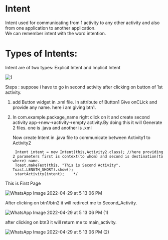# Intent

Intent used for communicating from 1 activity to any other activity and also from one application to another application.          
We can remember intent with the word intention.

# Types of Intents:
Intent are of two types: Explicit Intent and Implicit Intent

![1](https://user-images.githubusercontent.com/101108540/173340161-91b258c9-4744-4dfb-bbd0-04e512805b6e.jpg)



Steps : suppose i have to go in second activity after clicking on button of 1st activity.

1. add Button widget in .xml file.
    In attribute of Button1 Give onCLick and provide any name. here i am giving btn1.
2. In com.example.package_name right click on it and create second activity app->new->activity->empty activity.By doing this it will Generate 2 files.
    one is .java and another is .xml
    
    Now create Intent in .java file to communicate between Activity1 to Activity2
        
        Intent intent = new Intent(this,Activity2.class); //here providing 2 parameters first is context(to whom) and second is destination(to where) name.
        Toast.makeText(this, "This is Second Activity", Toast.LENGTH_SHORT).show();
        startActivity(intent);    */




This is First Page


![WhatsApp Image 2022-04-29 at 5 13 06 PM](https://user-images.githubusercontent.com/101108540/165938263-e5cd4054-f8cf-4023-85ac-59037a73d809.jpeg)


After clicking on btn1/btn2 it will redirect me to Second_Activity.









![WhatsApp Image 2022-04-29 at 5 13 06 PM (1)](https://user-images.githubusercontent.com/101108540/165938414-feec3176-be5c-48ab-8298-27176621867b.jpeg)





after clicking on btn3 it will return me to main_activity.












![WhatsApp Image 2022-04-29 at 5 13 06 PM (2)](https://user-images.githubusercontent.com/101108540/165938510-8c10f466-1b9b-45f7-961b-25280c3188ef.jpeg)
